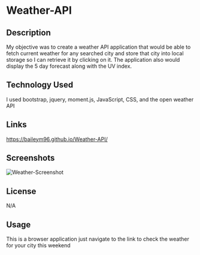 # Weather-API

## Description 

My objective was to create a weather API application that would be able to fetch current weather for any searched city and store that city into local storage so
I can retrieve it by clicking on it. The application also would display the 5 day forecast along with the UV index. 

## Technology Used

I used bootstrap, jquery, moment.js, JavaScript, CSS, and the open weather API

## Links

https://baileym96.github.io/Weather-API/

## Screenshots

![Weather-Screenshot](https://user-images.githubusercontent.com/108101478/198198610-191b73cb-d4a6-4632-86a7-f6b0f75afe6d.JPG)

## License

N/A

## Usage

This is a browser application just navigate to the link to check the weather for your city this weekend

